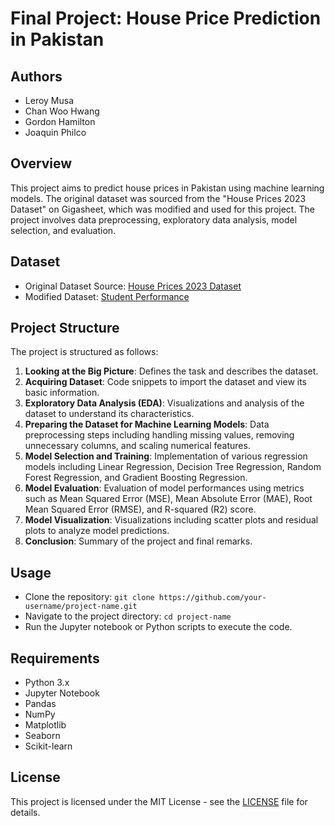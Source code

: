 # Final Project: House Price Prediction in Pakistan

## Authors
- Leroy Musa
- Chan Woo Hwang
- Gordon Hamilton
- Joaquin Philco

## Overview
This project aims to predict house prices in Pakistan using machine learning models. The original dataset was sourced from the "House Prices 2023 Dataset" on Gigasheet, which was modified and used for this project. The project involves data preprocessing, exploratory data analysis, model selection, and evaluation.

## Dataset
- Original Dataset Source: [House Prices 2023 Dataset](https://www.gigasheet.com/sample-data/house-prices-2023-dataset)
- Modified Dataset: [Student Performance](https://raw.githubusercontent.com/leroymusa/EECS3401-Final-Project/main/house_prices.csv)

## Project Structure
The project is structured as follows:
1. **Looking at the Big Picture**: Defines the task and describes the dataset.
2. **Acquiring Dataset**: Code snippets to import the dataset and view its basic information.
3. **Exploratory Data Analysis (EDA)**: Visualizations and analysis of the dataset to understand its characteristics.
4. **Preparing the Dataset for Machine Learning Models**: Data preprocessing steps including handling missing values, removing unnecessary columns, and scaling numerical features.
5. **Model Selection and Training**: Implementation of various regression models including Linear Regression, Decision Tree Regression, Random Forest Regression, and Gradient Boosting Regression.
6. **Model Evaluation**: Evaluation of model performances using metrics such as Mean Squared Error (MSE), Mean Absolute Error (MAE), Root Mean Squared Error (RMSE), and R-squared (R2) score.
7. **Model Visualization**: Visualizations including scatter plots and residual plots to analyze model predictions.
8. **Conclusion**: Summary of the project and final remarks.

## Usage
- Clone the repository: `git clone https://github.com/your-username/project-name.git`
- Navigate to the project directory: `cd project-name`
- Run the Jupyter notebook or Python scripts to execute the code.

## Requirements
- Python 3.x
- Jupyter Notebook
- Pandas
- NumPy
- Matplotlib
- Seaborn
- Scikit-learn

## License
This project is licensed under the MIT License - see the [LICENSE](LICENSE) file for details.

